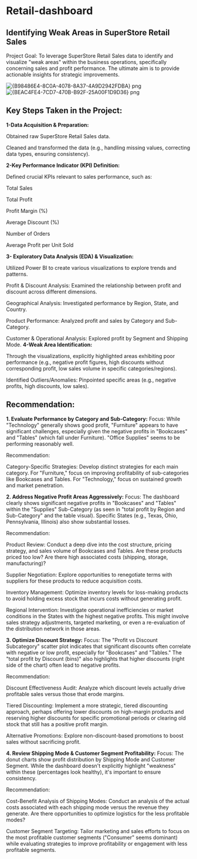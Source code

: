 # Retail-dashboard

## Identifying Weak Areas in SuperStore Retail Sales 
Project Goal: To leverage SuperStore Retail Sales data to identify and visualize "weak areas" within the business operations, specifically concerning sales and profit performance. The ultimate aim is to provide actionable insights for strategic improvements.



![{B98486E4-8C0A-4078-8A37-4A9D2942FDBA} png](https://github.com/user-attachments/assets/dd81c613-d83e-4288-b155-8fe504c3b571)
![{BEAC4FE4-7CD7-470B-B92F-25A00F1D9D36} png](https://github.com/user-attachments/assets/fb80b7e0-0744-451c-8288-0556c89555d7)


## Key Steps Taken in the Project:

**1-Data Acquisition & Preparation:**

Obtained raw SuperStore Retail Sales data.

Cleaned and transformed the data (e.g., handling missing values, correcting data types, ensuring consistency).

**2-Key Performance Indicator (KPI) Definition:**

Defined crucial KPIs relevant to sales performance, such as:

Total Sales

Total Profit

Profit Margin (%)

Average Discount (%)

Number of Orders

Average Profit per Unit Sold

**3- Exploratory Data Analysis (EDA) & Visualization:**

Utilized Power BI to create various visualizations to explore trends and patterns.

Profit & Discount Analysis: Examined the relationship between profit and discount across different dimensions.

Geographical Analysis: Investigated performance by Region, State, and Country.

Product Performance: Analyzed profit and sales by Category and Sub-Category.

Customer & Operational Analysis: Explored profit by Segment and Shipping Mode.
**4-Weak Area Identification:**

Through the visualizations, explicitly highlighted areas exhibiting poor performance (e.g., negative profit figures, high discounts without corresponding profit, low sales volume in specific categories/regions).

Identified Outliers/Anomalies: Pinpointed specific areas (e.g., negative profits, high discounts, low sales).


## Recommendation: 


**1. Evaluate Performance by Category and Sub-Category:**
Focus: While "Technology" generally shows good profit, "Furniture" appears to have significant challenges, especially given the negative profits in "Bookcases" and "Tables" (which fall under Furniture). "Office Supplies" seems to be performing reasonably well.

Recommendation:

Category-Specific Strategies: Develop distinct strategies for each main category. For "Furniture," focus on improving profitability of sub-categories like Bookcases and Tables. For "Technology," focus on sustained growth and market penetration.


**2. Address Negative Profit Areas Aggressively:**
Focus: The dashboard clearly shows significant negative profits in "Bookcases" and "Tables" within the "Supplies" Sub-Category (as seen in "total profit by Region and Sub-Category" and the table visual). Specific States (e.g., Texas, Ohio, Pennsylvania, Illinois) also show substantial losses.

Recommendation:

Product Review: Conduct a deep dive into the cost structure, pricing strategy, and sales volume of Bookcases and Tables. Are these products priced too low? Are there high associated costs (shipping, storage, manufacturing)?

Supplier Negotiation: Explore opportunities to renegotiate terms with suppliers for these products to reduce acquisition costs.

Inventory Management: Optimize inventory levels for loss-making products to avoid holding excess stock that incurs costs without generating profit.

Regional Intervention: Investigate operational inefficiencies or market conditions in the States with the highest negative profits. This might involve sales strategy adjustments, targeted marketing, or even a re-evaluation of the distribution network in those areas.




**3. Optimize Discount Strategy:**
Focus: The "Profit vs Discount Subcategory" scatter plot indicates that significant discounts often correlate with negative or low profit, especially for "Bookcases" and "Tables." The "total profit by Discount (bins)" also highlights that higher discounts (right side of the chart) often lead to negative profits.

Recommendation:

Discount Effectiveness Audit: Analyze which discount levels actually drive profitable sales versus those that erode margins.

Tiered Discounting: Implement a more strategic, tiered discounting approach, perhaps offering lower discounts on high-margin products and reserving higher discounts for specific promotional periods or clearing old stock that still has a positive profit margin.

Alternative Promotions: Explore non-discount-based promotions to boost sales without sacrificing profit.

**4. Review Shipping Mode & Customer Segment Profitability:**
Focus: The donut charts show profit distribution by Shipping Mode and Customer Segment. While the dashboard doesn't explicitly highlight "weakness" within these (percentages look healthy), it's important to ensure consistency.

Recommendation:

Cost-Benefit Analysis of Shipping Modes: Conduct an analysis of the actual costs associated with each shipping mode versus the revenue they generate. Are there opportunities to optimize logistics for the less profitable modes?

Customer Segment Targeting: Tailor marketing and sales efforts to focus on the most profitable customer segments ("Consumer" seems dominant) while evaluating strategies to improve profitability or engagement with less profitable segments.



 
